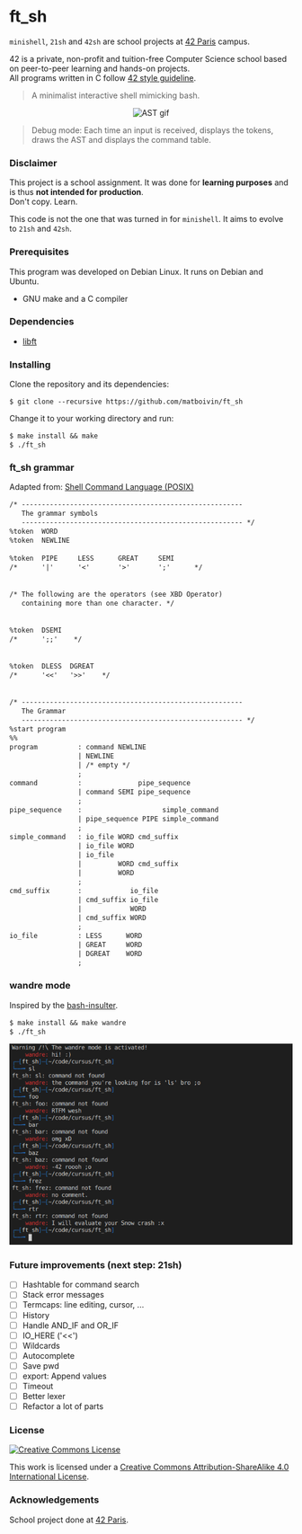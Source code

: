 # ft_sh

`minishell`, `21sh` and `42sh` are school projects at [42 Paris](https://www.42.fr) campus.

42 is a private, non-profit and tuition-free Computer Science school based on peer-to-peer learning and hands-on projects.  
All programs written in C follow [42 style guideline](https://github.com/42Paris/norminette).

> A minimalist interactive shell mimicking bash.

<p align="center">
  <img src="assets/ast.gif" alt="AST gif" width="800" />
</p>

> Debug mode: Each time an input is received, displays the tokens, draws the AST and displays the command table.

### Disclaimer

This project is a school assignment. It was done for **learning purposes** and is thus **not intended for production**.  
Don't copy. Learn.

This code is not the one that was turned in for `minishell`. It aims to evolve to `21sh` and `42sh`.

### Prerequisites

This program was developed on Debian Linux. It runs on Debian and Ubuntu.

- GNU make and a C compiler

### Dependencies

- [libft](https://github.com/matboivin/libft)

### Installing

Clone the repository and its dependencies:
```console
$ git clone --recursive https://github.com/matboivin/ft_sh
```

Change it to your working directory and run:
```console
$ make install && make
$ ./ft_sh
```

### ft_sh grammar

Adapted from: [Shell Command Language (POSIX)](https://pubs.opengroup.org/onlinepubs/9699919799.2018edition/utilities/V3_chap02.html#tag_18_10)

```
/* -------------------------------------------------------
   The grammar symbols
   ------------------------------------------------------- */
%token  WORD
%token  NEWLINE

%token  PIPE     LESS      GREAT     SEMI
/*      '|'      '<'       '>'       ';'      */


/* The following are the operators (see XBD Operator)
   containing more than one character. */


%token  DSEMI
/*      ';;'    */


%token  DLESS  DGREAT
/*      '<<'   '>>'    */


/* -------------------------------------------------------
   The Grammar
   ------------------------------------------------------- */
%start program
%%
program          : command NEWLINE
                 | NEWLINE
                 | /* empty */
                 ;
command          :              pipe_sequence
                 | command SEMI pipe_sequence
                 ;
pipe_sequence    :                    simple_command
                 | pipe_sequence PIPE simple_command
                 ;
simple_command   : io_file WORD cmd_suffix
                 | io_file WORD
                 | io_file
                 |         WORD cmd_suffix
                 |         WORD
                 ;
cmd_suffix       :            io_file
                 | cmd_suffix io_file
                 |            WORD
                 | cmd_suffix WORD
                 ;
io_file          : LESS      WORD
                 | GREAT     WORD
                 | DGREAT    WORD
                 ;
```

### wandre mode

Inspired by the [bash-insulter](https://github.com/hkbakke/bash-insulter).

```console
$ make install && make wandre
$ ./ft_sh
```

<p align="center">
  <img src="assets/wandroulette.png" alt="wandre mode" width="600" />
</p>

### Future improvements (next step: 21sh)

- [ ] Hashtable for command search
- [ ] Stack error messages
- [ ] Termcaps: line editing, cursor, ...
- [ ] History
- [ ] Handle AND_IF and OR_IF
- [ ] IO_HERE ('<<')
- [ ] Wildcards
- [ ] Autocomplete
- [ ] Save pwd
- [ ] export: Append values
- [ ] Timeout
- [ ] Better lexer
- [ ] Refactor a lot of parts

### License

<a rel="license" href="http://creativecommons.org/licenses/by-nc/4.0/"><img alt="Creative Commons License" style="border-width:0" src="https://i.creativecommons.org/l/by-nc/4.0/88x31.png" /></a>

This work is licensed under a
[Creative Commons Attribution-ShareAlike 4.0 International License](http://creativecommons.org/licenses/by-nc/4.0/).

### Acknowledgements

School project done at [42 Paris](https://www.42.fr).
